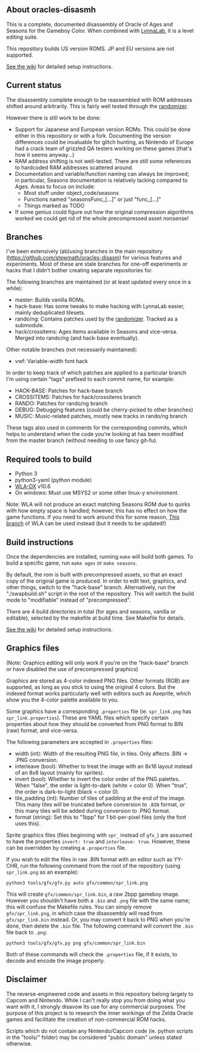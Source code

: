 ## About oracles-disasmh

This is a complete, documented disassembly of Oracle of Ages and Seasons for the Gameboy
Color. When combined with [LynnaLab](https://github.com/stewmath/lynnalab), it is a level
editing suite.

This repository builds US version ROMS. JP and EU versions are not supported.

[See the wiki](https://wiki.zeldahacking.net/oracle/Setting_up_oracles-disasm)
for detailed setup instructions.


## Current status

The disassembly complete enough to be reassembled with ROM addresses shifted
around arbitrarily. This is fairly well tested through the
[randomizer](https://github.com/Stewmath/oracles-randomizer-ng-webui).

However there is still work to be done:

- Support for Japanese and European version ROMs. This could be done either in
  this repository or with a fork. Documenting the version differences could be
  invaluable for glitch hunting, as Nintendo of Europe had a crack team of
  grizzled QA testers working on these games (that's how it seems anyway...)
- RAM address shifting is not well-tested. There are still some references to
  hardcoded RAM addresses scattered around.
- Documentation and variable/function naming can always be improved; in
  particular, Seasons documentation is relatively lacking compared to Ages. Areas
  to focus on include:
  - Most stuff under object_code/seasons
  - Functions named "seasonsFunc_[...]" or just "func_[...]"
  - Things marked as TODO
- If some genius could figure out how the original compression algorithms worked
  we could get rid of the whole precompressed asset nonsense!


## Branches

I've been extensively (ab)using branches in the main repository
(https://github.com/stewmath/oracles-disasm) for various features and
experiments. Most of these are stale branches for one-off experiments or hacks
that I didn't bother creating separate repositories for.

The following branches are maintained (or at least updated every once in a
while):

- master: Builds vanilla ROMs.
- hack-base: Has some tweaks to make hacking with LynnaLab easier, mainly
  deduplicated tilesets.
- rando/ng: Contains patches used by the
  [randomizer](https://github.com/stewmath/oracles-randomizer-webui). Tracked as
  a submodule.
- hack/crossitems: Ages items available in Seasons and vice-versa. Merged into
  rando/ng (and hack-base eventually).

Other notable branches (not necessarily maintained):

- vwf: Variable-width font hack

In order to keep track of which patches are applied to a particular branch I'm
using certain "tags" prefixed to each commit name, for example:

- HACK-BASE: Patches for hack-base branch
- CROSSITEMS: Patches for hack/crossitems branch
- RANDO: Patches for rando/ng branch
- DEBUG: Debugging features (could be cherry-picked to other branches)
- MUSIC: Music-related patches, mostly new tracks in rando/ng branch

These tags also used in comments for the corresponding commits, which helps to
understand when the code you're looking at has been modified from the master
branch (without needing to use fancy git-fu).


## Required tools to build

* Python 3
* python3-yaml (python module)
* [WLA-DX](https://github.com/vhelin/wla-dx) v10.6
* On windows: Must use MSYS2 or some other linux-y environment.

Note: WLA will not produce an exact matching Seasons ROM due to quirks with how
empty space is handled; however, this has no effect on how the game functions.
If you need to work around this for some reason, [This
branch](https://github.com/Drenn1/wla-dx/tree/emptyfill-banknumber) of WLA can
be used instead (but it needs to be updated!)


## Build instructions

Once the dependencies are installed, running `make` will build both games. To build
a specific game, run `make ages` or `make seasons`.

By default, the rom is built with precompressed assets, so that an exact copy of the
original game is produced. In order to edit text, graphics, and other things,
switch to the "hack-base" branch. Alternatively, run the "./swapbuild.sh" script
in the root of the repository. This will switch the build mode to "modifiable"
instead of "precompressed".

There are 4 build directories in total (for ages and seasons, vanilla or
editable), selected by the makefile at build time. See Makefile for details.

[See the wiki](https://wiki.zeldahacking.net/oracle/Setting_up_oracles-disasm) for detailed
setup instructions.


## Graphics files

(Note: Graphics editing will only work if you're on the "hack-base" branch or
have disabled the use of precompressed graphics)

Graphics are stored as 4-color indexed PNG files. Other formats (RGB) are
supported, as long as you stick to using the original 4 colors. But the indexed
format works particularly well with editors such as Aseprite, which show you the
4-color palette available to you.

Some graphics have a corresponding `.properties` file (ie. `spr_link.png` has
`spr_link.properties`). These are YAML files which specify certain properties
about how they should be converted from PNG format to BIN (raw) format, and
vice-versa.

The following parameters are accepted in `.properties` files:

* width (int): Width of the resulting PNG file, in tiles. Only affects .BIN ->
  .PNG conversion.
* interleave (bool): Whether to treat the image with an 8x16 layout instead of
  an 8x8 layout (mainly for sprites).
* invert (bool): Whether to invert the color order of the PNG palettes. When
  "false", the order is light-to-dark (white = color 0). When "true", the order
  is dark-to-light (black = color 0).
* tile\_padding (int): Number of tiles of padding at the end of the image. This
  many tiles will be truncated before conversion to `.BIN` format, or this many
  tiles will be added during conversion to .PNG format.
* format (string): Set this to "1bpp" for 1 bit-per-pixel files (only the font
  uses this).

Sprite graphics files (files beginning with `spr_` instead of `gfx_`) are
assumed to have the properties `invert: true` and `interleave: true`. However,
these can be overridden by creating a `.properties` file.

If you wish to edit the files in raw .BIN format with an editor such as YY-CHR,
run the following command from the root of the repository (using `spr_link.png`
as an example):

```
python3 tools/gfx/gfx.py auto gfx/common/spr_link.png
```

This will create `gfx/common/spr_link.bin`, a raw 2bpp gameboy image. However
you shouldn't have both a `.bin` and `.png` file with the same name; this will
confuse the Makefile rules. You can simply remove `gfx/spr_link.png`, in which
case the disassembly will read from `gfx/spr_link.bin` instead. Or, you may
convert it back to PNG when you're done, then delete the `.bin` file. The
following command will convert the `.bin` file back to `.png`:

```
python3 tools/gfx/gfx.py png gfx/common/spr_link.bin
```

Both of these commands will check the `.properties` file, if it exists, to
decode and encode the image properly.

## Disclaimer

The reverse-engineered code and assets in this repository belong largely to
Capcom and Nintendo. While I can't really stop you from doing what you want with
it, I strongly disavow its use for any commercial purposes. The purpose of this
project is to research the inner workings of the Zelda Oracle games and
facilitate the creation of non-commercial ROM hacks.

Scripts which do not contain any Nintendo/Capcom code (ie. python scripts in the
"tools/" folder) may be considered "public domain" unless stated otherwise.
